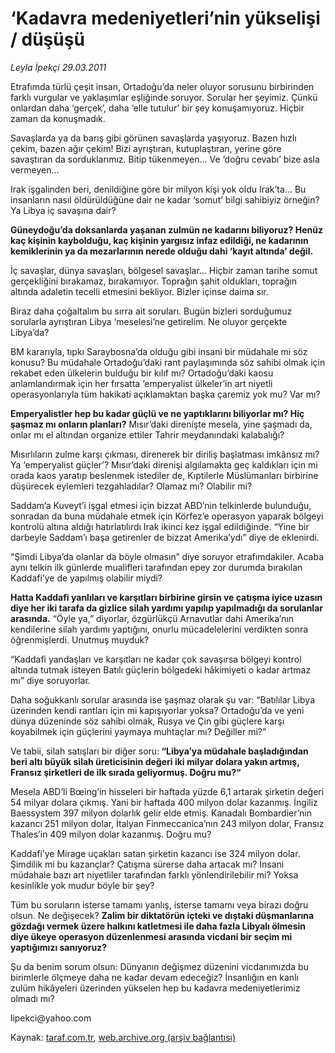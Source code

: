 # ‘Kadavra medeniyetleri’nin yükselişi / düşüşü

*Leyla İpekçi 29.03.2011*

<div class="yazi"><p>Etrafımda türlü çeşit insan, Ortadoğu’da neler oluyor sorusunu birbirinden farklı vurgular ve yaklaşımlar eşliğinde soruyor. Sorular her şeyimiz. Çünkü onlardan daha ‘gerçek’, daha ‘elle tutulur’ bir şey konuşamıyoruz. Hiçbir zaman da konuşmadık.</p>
<p>Savaşlarda ya da barış gibi görünen savaşlarda yaşıyoruz. Bazen hızlı çekim, bazen ağır çekim! Bizi ayrıştıran, kutuplaştıran, yerine göre savaştıran da sorduklarımız. Bitip tükenmeyen... Ve ‘doğru cevabı’ bize asla vermeyen...</p>
<p>Irak işgalinden beri, denildiğine göre bir milyon kişi yok oldu Irak’ta... Bu insanların nasıl öldürüldüğüne dair ne kadar ‘somut’ bilgi sahibiyiz örneğin? Ya Libya iç savaşına dair?</p>
<p><strong>Güneydoğu’da doksanlarda yaşanan zulmün ne kadarını biliyoruz? Henüz kaç kişinin kaybolduğu, kaç kişinin yargısız infaz edildiği, ne kadarının kemiklerinin ya da mezarlarının nerede olduğu dahi ‘kayıt altında’ değil.</strong></p>
<p>İç savaşlar, dünya savaşları, bölgesel savaşlar... Hiçbir zaman tarihe somut gerçekliğini bırakamaz, bırakamıyor. Toprağın şahit oldukları, toprağın altında adaletin tecelli etmesini bekliyor. Bizler içinse daima sır.</p>
<p>Biraz daha çoğaltalım bu sırra ait soruları. Bugün bizleri sorduğumuz sorularla ayrıştıran Libya ‘meselesi’ne getirelim. Ne oluyor gerçekte Libya’da?</p>
<p>BM kararıyla, tıpkı Saraybosna’da olduğu gibi insani bir müdahale mi söz konusu? Bu müdahale Ortadoğu’daki rant paylaşımında söz sahibi olmak için rekabet eden ülkelerin bulduğu bir kılıf mı? Ortadoğu’daki kaosu anlamlandırmak için her fırsatta ‘emperyalist ülkeler’in art niyetli operasyonlarıyla tüm hakikati açıklamaktan başka çaremiz yok mu? Var mı?</p>
<p><strong>Emperyalistler hep bu kadar güçlü ve ne yaptıklarını biliyorlar mı? Hiç şaşmaz mı onların planları?</strong> Mısır’daki direnişte mesela, yine şaşmadı da, onlar mı el altından organize ettiler Tahrir meydanındaki kalabalığı?</p>
<p>Mısırlıların zulme karşı çıkması, direnerek bir diriliş başlatması imkânsız mı? Ya ‘emperyalist güçler’? Mısır’daki direnişi algılamakta geç kaldıkları için mi orada kaos yaratıp beslenmek istediler de, Kıptilerle Müslümanları birbirine düşürecek eylemleri tezgahladılar? Olamaz mı? Olabilir mi?</p>
<p>Saddam’a Kuveyt’i işgal etmesi için bizzat ABD’nin telkinlerde bulunduğu, sonradan da buna müdahale etmek için Körfez’e operasyon yaparak bölgeyi kontrolü altına aldığı hatırlatılırdı Irak ikinci kez işgal edildiğinde. “Yine bir darbeyle Saddam’ı başa getirenler de bizzat Amerika’ydı” diye de eklenirdi.</p>
<p>“Şimdi Libya’da olanlar da böyle olmasın” diye soruyor etrafımdakiler. Acaba aynı telkin ilk günlerde mualifleri tarafından epey zor durumda bırakılan Kaddafi’ye de yapılmış olabilir miydi?</p>
<p><strong>Hatta Kaddafi yanlıları ve karşıtları birbirine girsin ve çatışma iyice uzasın diye her iki tarafa da gizlice silah yardımı yapılıp yapılmadığı da sorulanlar arasında.</strong> “Öyle ya,” diyorlar, özgürlükçü Arnavutlar dahi Amerika’nın kendilerine silah yardımı yaptığını, onurlu mücadelelerini verdikten sonra öğrenmişlerdi. Unutmuş muyduk?</p>
<p>“Kaddafi yandaşları ve karşıtları ne kadar çok savaşırsa bölgeyi kontrol altında tutmak isteyen Batılı güçlerin bölgedeki hâkimiyeti o kadar artmaz mı” diye soruyorlar.</p>
<p>Daha soğukkanlı sorular arasında ise şaşmaz olarak şu var: “Batılılar Libya üzerinden kendi rantları için mi kapışıyorlar yoksa? Ortadoğu’da ve yeni dünya düzeninde söz sahibi olmak, Rusya ve Çin gibi güçlere karşı koyabilmek için güçlerini yaymaya muhtaçlar mı? Değiller mi?”</p>
<p>Ve tabii, silah satışları bir diğer soru:<strong> “Libya’ya müdahale başladığından beri altı büyük silah üreticisinin değeri iki milyar dolara yakın artmış, Fransız şirketleri de ilk sırada geliyormuş. Doğru mu?“</strong></p>
<p>Mesela ABD’li Bœing’in hisseleri bir haftada yüzde 6,1 artarak şirketin değeri 54 milyar dolara çıkmış. Yani bir haftada 400 milyon dolar kazanmış. İngiliz Baessystem 397 milyon dolarlık gelir elde etmiş. Kanadalı Bombardier’nin kazancı 251 milyon dolar, İtalyan Finmeccanica’nın 243 milyon dolar, Fransız Thales’in 409 milyon dolar kazanmış. Doğru mu?</p>
<p>Kaddafi’ye Mirage uçakları satan şirketin kazancı ise 324 milyon dolar. Şimdilik mi bu kazançlar? Çatışma sürerse daha artacak mı? İnsani müdahale bazı art niyetliler tarafından farklı yönlendirilebilir mi? Yoksa kesinlikle yok mudur böyle bir şey?</p>
<p>Tüm bu soruların isterse tamamı yanlış, isterse tamamı veya birazı doğru olsun. Ne değişecek? <strong>Zalim bir diktatörün içteki ve dıştaki düşmanlarına gözdağı vermek üzere halkını katletmesi ile daha fazla Libyalı ölmesin diye ükeye operasyon düzenlenmesi arasında vicdani bir seçim mi yaptığımızı sanıyoruz?</strong></p>
<p>Şu da benim sorum olsun: Dünyanın değişmez düzenini vicdanımızda bu birimlerle ölçmeye daha ne kadar devam edeceğiz? İnsanlığın en kanlı zulüm hikâyeleri üzerinden yükselen hep bu kadavra medeniyetlerimiz olmadı mı?</p>
<p>lipekci@yahoo.com</p>
</div>

Kaynak: [taraf.com.tr](http://www.taraf.com.tr/leyla-ipekci/makale-kadavra-medeniyetleri-nin-yukselisi-dususu.htm), [web.archive.org (arşiv bağlantısı)](http://web.archive.org/web/20131107131142/http://www.taraf.com.tr/leyla-ipekci/makale-kadavra-medeniyetleri-nin-yukselisi-dususu.htm)
